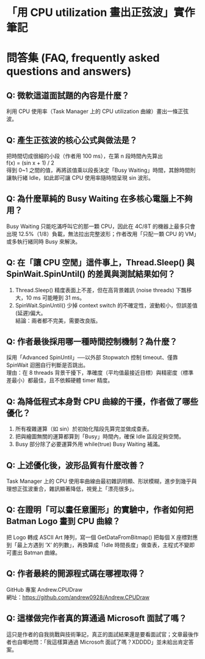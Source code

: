 # 「用 CPU utilization 畫出正弦波」實作筆記

# 問答集 (FAQ, frequently asked questions and answers)

## Q: 微軟這道面試題的內容是什麼？
利用 CPU 使用率（Task Manager 上的 CPU utilization 曲線）畫出一條正弦波。

## Q: 產生正弦波的核心公式與做法是？
把時間切成很細的小段（作者用 100 ms），在第 n 段時間內先算出  
f(x) = (sin x + 1) / 2  
得到 0~1 之間的值，再將該值乘以段長決定「Busy Waiting」時間，其餘時間則讓執行緒 Idle，如此即可讓 CPU 使用率隨時間呈現 sin 波形。

## Q: 為什麼單純的 Busy Waiting 在多核心電腦上不夠用？
Busy Waiting 只能吃滿呼叫它的那一顆 CPU，因此在 4C/8T 的機器上最多只會出現 12.5%（1/8）負載，無法拉出完整波形；作者改用「只配一顆 CPU 的 VM」或多執行緒同時 Busy 來解決。

## Q: 在「讓 CPU 空閒」這件事上，Thread.Sleep() 與 SpinWait.SpinUntil() 的差異與測試結果如何？
1. Thread.Sleep() 精度表面上不差，但在高背景雜訊 (noise threads) 下飄移大，10 ms 可能睡到 31 ms。  
2. SpinWait.SpinUntil() 少掉 context switch 的不確定性，波動較小，但誤差值(延遲)偏大。  
結論：兩者都不完美，需要改良版。

## Q: 作者最後採用哪一種時間控制機制？為什麼？
採用「Advanced SpinUntil」──以外部 Stopwatch 控制 timeout、僅靠 SpinWait 迴圈自行判斷是否跳出。  
理由：在 8 threads 背景干擾下，準確度（平均值最接近目標）與精密度（標準差最小）都最佳，且不依賴硬體 timer 精度。

## Q: 為降低程式本身對 CPU 曲線的干擾，作者做了哪些優化？
1. 所有複雜運算（如 sin）於初始化階段先算完並做成查表。  
2. 把與繪圖無關的運算都算到「Busy」時間內，確保 Idle 區段足夠空閒。  
3. Busy 部分除了必要運算外用 while(true) Busy Waiting 補滿。

## Q: 上述優化後，波形品質有什麼改善？
Task Manager 上的 CPU 使用率曲線由最初雜訊明顯、形狀模糊，進步到幾乎與理想正弦波重合，雜訊顯著降低，視覺上「漂亮很多」。

## Q: 在證明「可以畫任意圖形」的實驗中，作者如何把 Batman Logo 畫到 CPU 曲線？
把 Logo 轉成 ASCII Art 陣列，寫一個 GetDataFromBitmap() 把每個 X 座標對應到「最上方遇到 ‘X’ 的列數」，再換算成「Idle 時間長度」做查表，主程式不變即可畫出 Batman 曲線。

## Q: 作者最終的開源程式碼在哪裡取得？
GitHub 專案 Andrew.CPUDraw  
網址：https://github.com/andrew0928/Andrew.CPUDraw

## Q: 這樣做完作者真的算通過 Microsoft 面試了嗎？
這只是作者的自我挑戰與技術筆記，真正的面試結果還是要看面試官；文章最後作者也自嘲地問：「我這樣算通過 Microsoft 面試了嗎？XDDDD」並未給出肯定答案。
